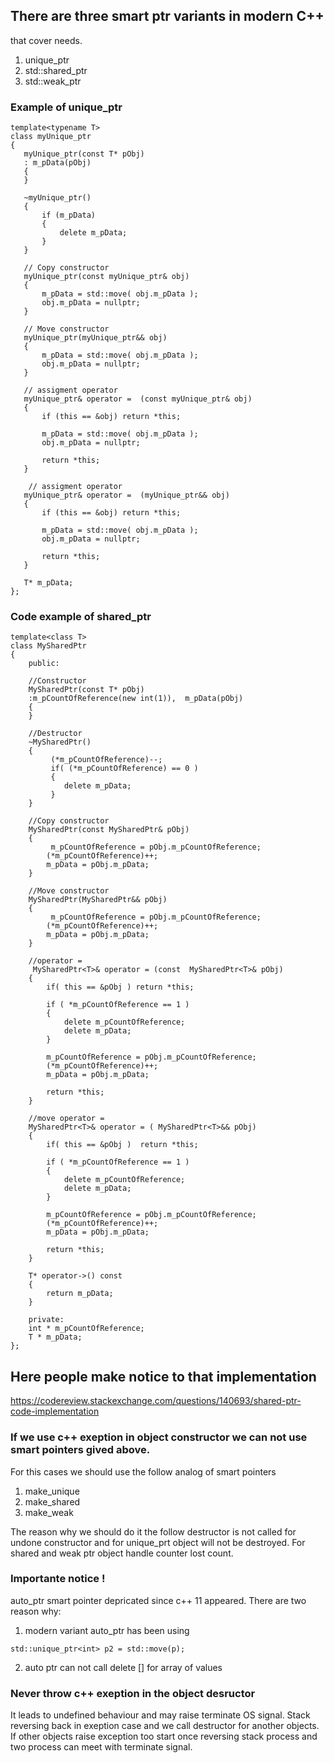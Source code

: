 ## There are three smart ptr variants in modern C++
that cover needs.

1. unique_ptr
2. std::shared_ptr
3. std::weak_ptr

### Example of unique_ptr
 
 ```
template<typename T>
class myUnique_ptr
{
    myUnique_ptr(const T* pObj)
    : m_pData(pObj)
    {
    }
    
    ~myUnique_ptr()
    {
        if (m_pData)
        {
            delete m_pData;
        }
    }
    
    // Copy constructor
    myUnique_ptr(const myUnique_ptr& obj)
    {
        m_pData = std::move( obj.m_pData );
        obj.m_pData = nullptr;
    }
    
    // Move constructor
    myUnique_ptr(myUnique_ptr&& obj)
    {
        m_pData = std::move( obj.m_pData );
        obj.m_pData = nullptr;
    }
    
    // assigment operator
    myUnique_ptr& operator =  (const myUnique_ptr& obj)
    {
        if (this == &obj) return *this;
        
        m_pData = std::move( obj.m_pData );
        obj.m_pData = nullptr;
        
        return *this;
    }
    
     // assigment operator
    myUnique_ptr& operator =  (myUnique_ptr&& obj)
    {
        if (this == &obj) return *this;
        
        m_pData = std::move( obj.m_pData );
        obj.m_pData = nullptr;
        
        return *this;
    }
    
    T* m_pData;  
};
 ```
 
 ### Code example of shared_ptr
 
```
template<class T>
class MySharedPtr
{
    public:
    
    //Constructor
    MySharedPtr(const T* pObj)
    :m_pCountOfReference(new int(1)),  m_pData(pObj)
    {     
    }
    
    //Destructor
    ~MySharedPtr()
    {
         (*m_pCountOfReference)--;
         if( (*m_pCountOfReference) == 0 )
         {
            delete m_pData;
         }
    }
    
    //Copy constructor
    MySharedPtr(const MySharedPtr& pObj)
    {
         m_pCountOfReference = pObj.m_pCountOfReference;
        (*m_pCountOfReference)++;
        m_pData = pObj.m_pData;
    }
    
    //Move constructor
    MySharedPtr(MySharedPtr&& pObj)
    {
         m_pCountOfReference = pObj.m_pCountOfReference;
        (*m_pCountOfReference)++;
        m_pData = pObj.m_pData;
    }
    
    //operator = 
     MySharedPtr<T>& operator = (const  MySharedPtr<T>& pObj)
    {
        if( this == &pObj ) return *this;
        
        if ( *m_pCountOfReference == 1 )
        {
            delete m_pCountOfReference;
            delete m_pData;
        }
        
        m_pCountOfReference = pObj.m_pCountOfReference;
        (*m_pCountOfReference)++;
        m_pData = pObj.m_pData;
        
        return *this;
    }
    
    //move operator = 
    MySharedPtr<T>& operator = ( MySharedPtr<T>&& pObj)
    {
        if( this == &pObj )  return *this;
        
        if ( *m_pCountOfReference == 1 )
        {
            delete m_pCountOfReference;
            delete m_pData;
        }
        
        m_pCountOfReference = pObj.m_pCountOfReference;
        (*m_pCountOfReference)++;
        m_pData = pObj.m_pData;
        
        return *this;
    }
    
    T* operator->() const
    {                
        return m_pData;
    }
    
    private:
    int * m_pCountOfReference;
    T * m_pData;
};
```

## Here people make notice to that implementation
https://codereview.stackexchange.com/questions/140693/shared-ptr-code-implementation

### If we use c++ exeption in object constructor we can not use smart pointers gived above.

For this cases we should use the follow analog of smart pointers 
1. make_unique
2. make_shared
3. make_weak

The reason why we should do it the follow destructor is not called for undone constructor and for unique_prt object will not be destroyed. For shared and weak ptr object handle counter lost count. 

### Importante notice !

auto_ptr smart pointer depricated since c++ 11 appeared.
There are two reason  why:
1. modern variant auto_ptr has been using 

```
std::unique_ptr<int> p2 = std::move(p);
```

2. auto ptr can not call delete [] for array of values

### Never throw c++ exeption in the object desructor 
It leads to undefined behaviour and may raise terminate OS signal. Stack reversing back in exeption case and we call destructor for another objects. If other objects raise exception too start once reversing stack process and two process can meet with terminate signal.



